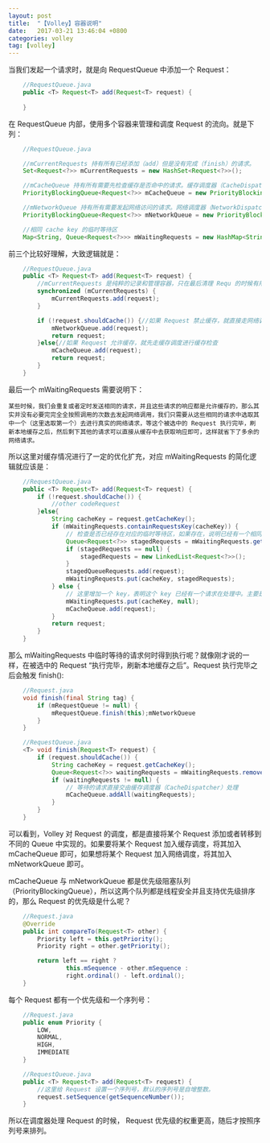 ```yaml
---
layout: post
title:  "【Volley】容器说明"
date:   2017-03-21 13:46:04 +0800
categories: volley
tag: [volley]
---
```

当我们发起一个请求时，就是向 RequestQueue 中添加一个 Request：

```java
    //RequestQueue.java
    public <T> Request<T> add(Request<T> request) {
        
    }
```
在 RequestQueue 内部，使用多个容器来管理和调度 Request 的流向。就是下列：

```java 
    //RequestQueue.java

    //mCurrentRequests 持有所有已经添加（add）但是没有完成（finish）的请求。
    Set<Request<?>> mCurrentRequests = new HashSet<Request<?>>();

    //mCacheQueue 持有所有需要先检查缓存是否命中的请求。缓存调度器（CacheDispatcher）不断从 mCacheQueue 中取出 Request 来处理。 
    PriorityBlockingQueue<Request<?>> mCacheQueue = new PriorityBlockingQueue<Request<?>>();

    //mNetworkQueue 持有所有需要发起网络访问的请求。网络调度器（NetworkDispatcher）不断从 mNetworkQueue 中取出 Request 来处理。 
    PriorityBlockingQueue<Request<?>> mNetworkQueue = new PriorityBlockingQueue<Request<?>>();

    //相同 cache key 的临时等待区
    Map<String, Queue<Request<?>>> mWaitingRequests = new HashMap<String, Queue<Request<?>>>();
```

前三个比较好理解，大致逻辑就是：

```java
    //RequestQueue.java
    public <T> Request<T> add(Request<T> request) {
        //mCurrentRequests 是纯粹的记录和管理容器，只在最后清理 Requ 的时候有用
        synchronized (mCurrentRequests) {
            mCurrentRequests.add(request);
        }

        if (!request.shouldCache()) {//如果 Request 禁止缓存，就直接走网络调度
            mNetworkQueue.add(request);
            return request;
        }else{//如果 Request 允许缓存，就先走缓存调度进行缓存检查
            mCacheQueue.add(request);
            return request;
        }
    }

```

最后一个 mWaitingRequests 需要说明下：

    某些时候，我们会重复或者定时发送相同的请求，并且这些请求的响应都是允许缓存的，那么其实并没有必要完完全全按照调用的次数去发起网络调用，我们只需要从这些相同的请求中选取其中一个（这里选取第一个）去进行真实的网络请求，等这个被选中的 Request 执行完毕，刷新本地缓存之后，然后剩下其他的请求可以直接从缓存中去获取响应即可，这样就省下了多余的网络请求。

所以这里对缓存情况进行了一定的优化扩充，对应 mWaitingRequests 的简化逻辑就应该是：

```java
    //RequestQueue.java
    public <T> Request<T> add(Request<T> request) {
        if (!request.shouldCache()) {
            //other codeRequest
        }else{
            String cacheKey = request.getCacheKey();
            if (mWaitingRequests.containRequestsKey(cacheKey)) {
                // 检查是否已经存在对应的临时等待区，如果存在，说明已经有一个相同的请求在处理中
                Queue<Request<?>> stagedRequests = mWaitingRequests.get(cacheKey);
                if (stagedRequests == null) {
                    stagedRequests = new LinkedList<Request<?>>();
                }
                stagedQueueRequests.add(request);
                mWaitingRequests.put(cacheKey, stagedRequests);
            } else {
                // 这里增加一个 key，表明这个 key 已经有一个请求在处理中。主要是为了 mWaitingRequests.containsKey(cacheKey) 判断，至于初始 value 并不重要，null 即可。
                mWaitingRequests.put(cacheKey, null);
                mCacheQueue.add(request);
            }
            return request;
        }
    }
```

那么 mWaitingRequests 中临时等待的请求何时得到执行呢？就像刚才说的一样，在被选中的 Request “执行完毕，刷新本地缓存之后”。Request 执行完毕之后会触发 finish():

```java
    //Request.java
    void finish(final String tag) {
        if (mRequestQueue != null) {
            mRequestQueue.finish(this);mNetworkQueue
        }
    }

    //RequestQueue.java
    <T> void finish(Request<T> request) {
        if (request.shouldCache()) {
            String cacheKey = request.getCacheKey();
            Queue<Request<?>> waitingRequests = mWaitingRequests.remove(cacheKey);
            if (waitingRequests != null) {
                // 等待的请求直接交由缓存调度器（CacheDispatcher）处理
                mCacheQueue.addAll(waitingRequests);
            }
        }
    }
```

可以看到，Volley 对 Request 的调度，都是直接将某个 Request 添加或者转移到不同的 Queue 中实现的。如果要将某个 Request 加入缓存调度，将其加入 mCacheQueue 即可，如果想将某个 Request 加入网络调度，将其加入 mNetworkQueue 即可。

mCacheQueue 与 mNetworkQueue 都是优先级阻塞队列（PriorityBlockingQueue），所以这两个队列都是线程安全并且支持优先级排序的，那么 Request 的优先级是什么呢？

```java
    //Request.java
    @Override
    public int compareTo(Request<T> other) {
        Priority left = this.getPriority();
        Priority right = other.getPriority();

        return left == right ?
                this.mSequence - other.mSequence :
                right.ordinal() - left.ordinal();
    }
```

每个 Request 都有一个优先级和一个序列号：

```java
    //Request.java
    public enum Priority {
        LOW,
        NORMAL,
        HIGH,
        IMMEDIATE
    }

    //RequestQueue.java
    public <T> Request<T> add(Request<T> request) {
        //这里给 Request 设置一个序列号，默认的序列号是自增整数。
        request.setSequence(getSequenceNumber());
    }
```

所以在调度器处理 Request 的时候， Request 优先级的权重更高，随后才按照序列号来排列。

